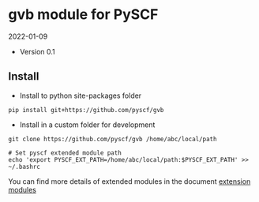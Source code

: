 gvb module for PySCF
=========================

2022-01-09

* Version 0.1

Install
-------
* Install to python site-packages folder
```
pip install git+https://github.com/pyscf/gvb
```

* Install in a custom folder for development
```
git clone https://github.com/pyscf/gvb /home/abc/local/path

# Set pyscf extended module path
echo 'export PYSCF_EXT_PATH=/home/abc/local/path:$PYSCF_EXT_PATH' >> ~/.bashrc
```

You can find more details of extended modules in the document
[extension modules](http://pyscf.org/pyscf/install.html#extension-modules)
